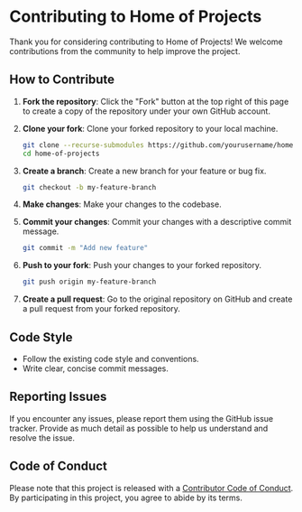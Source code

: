 # Contributing to Home of Projects

Thank you for considering contributing to Home of Projects! We welcome contributions from the community to help improve the project.

## How to Contribute

1. **Fork the repository**: Click the "Fork" button at the top right of this page to create a copy of the repository under your own GitHub account.

2. **Clone your fork**: Clone your forked repository to your local machine.

   ```bash
   git clone --recurse-submodules https://github.com/yourusername/home-of-projects.git
   cd home-of-projects
   ```

3. **Create a branch**: Create a new branch for your feature or bug fix.

   ```bash
   git checkout -b my-feature-branch
   ```

4. **Make changes**: Make your changes to the codebase.

5. **Commit your changes**: Commit your changes with a descriptive commit message.

   ```bash
   git commit -m "Add new feature"
   ```

6. **Push to your fork**: Push your changes to your forked repository.

   ```bash
   git push origin my-feature-branch
   ```

7. **Create a pull request**: Go to the original repository on GitHub and create a pull request from your forked repository.

## Code Style

- Follow the existing code style and conventions.
- Write clear, concise commit messages.

## Reporting Issues

If you encounter any issues, please report them using the GitHub issue tracker. Provide as much detail as possible to help us understand and resolve the issue.

## Code of Conduct

Please note that this project is released with a [Contributor Code of Conduct](CODE_OF_CONDUCT.md). By participating in this project, you agree to abide by its terms. 